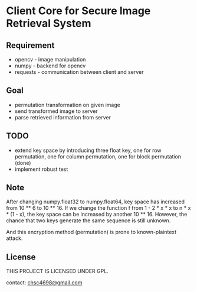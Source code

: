 Client Core for Secure Image Retrieval System
=============================================

Requirement
-----------

* opencv - image manipulation
* numpy - backend for opencv
* requests - communication between client and server


Goal
----

* permutation transformation on given image
* send transformed image to server
* parse retrieved information from server


TODO
----

* extend key space by introducing three float key,
one for row permutation,
one for column permutation,
one for block permutation (done)
* implement robust test


Note
----

After changing numpy.float32 to numpy.float64, key space has increased from 10 ** 6 to 10 ** 16.
If we change the function f from 1 - 2 * x * x to n * x * (1 - x), the key space can be increased by another 10 ** 16.
However, the chance that two keys generate the same sequence is still unknown.

And this encryption method (permutation) is prone to known-plaintext attack.


License
-------

THIS PROJECT IS LICENSED UNDER GPL.


contact: chsc4698@gmail.com

